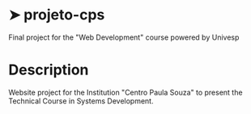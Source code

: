 # ➤ projeto-cps

Final project for the "Web Development" course powered by Univesp

<h1>Description</h1>
</h1>
<p> Website project for the Institution "Centro Paula Souza" to present the Technical Course in Systems Development.</p>

